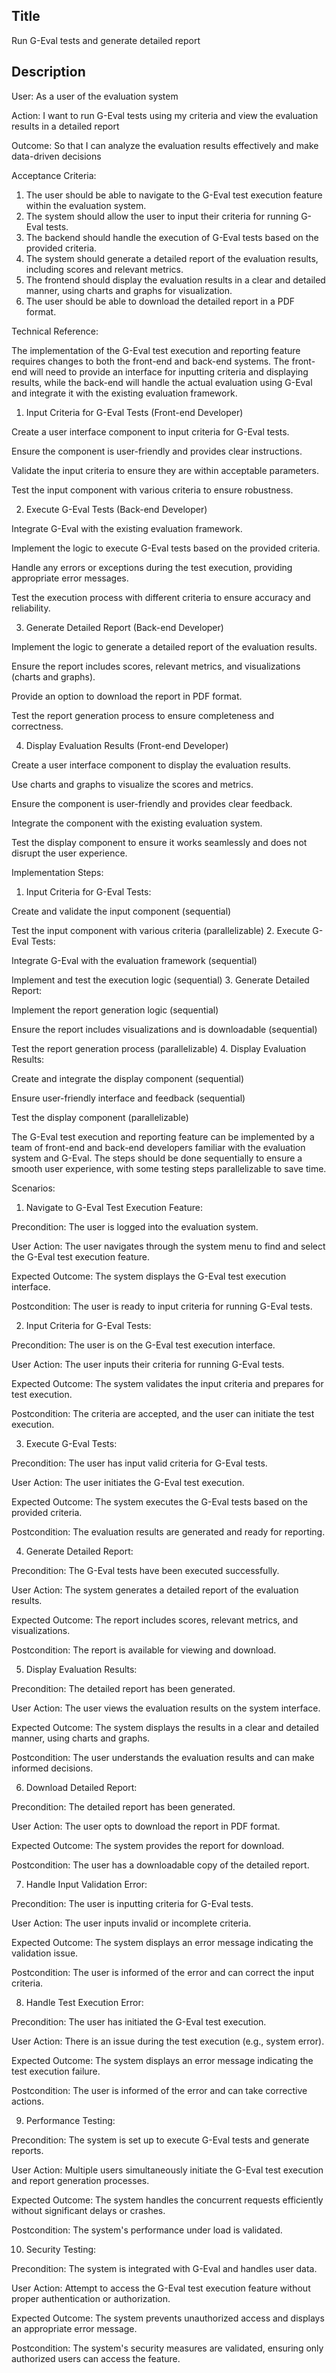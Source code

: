 ## Title
Run G-Eval tests and generate detailed report

## Description

User:
As a user of the evaluation system

Action:
I want to run G-Eval tests using my criteria and view the evaluation results in a detailed report

Outcome:
So that I can analyze the evaluation results effectively and make data-driven decisions

Acceptance Criteria:
1. The user should be able to navigate to the G-Eval test execution feature within the evaluation system.
2. The system should allow the user to input their criteria for running G-Eval tests.
3. The backend should handle the execution of G-Eval tests based on the provided criteria.
4. The system should generate a detailed report of the evaluation results, including scores and relevant metrics.
5. The frontend should display the evaluation results in a clear and detailed manner, using charts and graphs for visualization.
6. The user should be able to download the detailed report in a PDF format.

Technical Reference:

The implementation of the G-Eval test execution and reporting feature requires changes to both the front-end and back-end systems. The front-end will need to provide an interface for inputting criteria and displaying results, while the back-end will handle the actual evaluation using G-Eval and integrate it with the existing evaluation framework.

1. Input Criteria for G-Eval Tests (Front-end Developer)

Create a user interface component to input criteria for G-Eval tests.

Ensure the component is user-friendly and provides clear instructions.

Validate the input criteria to ensure they are within acceptable parameters.

Test the input component with various criteria to ensure robustness.

2. Execute G-Eval Tests (Back-end Developer)

Integrate G-Eval with the existing evaluation framework.

Implement the logic to execute G-Eval tests based on the provided criteria.

Handle any errors or exceptions during the test execution, providing appropriate error messages.

Test the execution process with different criteria to ensure accuracy and reliability.

3. Generate Detailed Report (Back-end Developer)

Implement the logic to generate a detailed report of the evaluation results.

Ensure the report includes scores, relevant metrics, and visualizations (charts and graphs).

Provide an option to download the report in PDF format.

Test the report generation process to ensure completeness and correctness.

4. Display Evaluation Results (Front-end Developer)

Create a user interface component to display the evaluation results.

Use charts and graphs to visualize the scores and metrics.

Ensure the component is user-friendly and provides clear feedback.

Integrate the component with the existing evaluation system.

Test the display component to ensure it works seamlessly and does not disrupt the user experience.

Implementation Steps:

1. Input Criteria for G-Eval Tests:

Create and validate the input component (sequential)

Test the input component with various criteria (parallelizable)
2. Execute G-Eval Tests:

Integrate G-Eval with the evaluation framework (sequential)

Implement and test the execution logic (sequential)
3. Generate Detailed Report:

Implement the report generation logic (sequential)

Ensure the report includes visualizations and is downloadable (sequential)

Test the report generation process (parallelizable)
4. Display Evaluation Results:

Create and integrate the display component (sequential)

Ensure user-friendly interface and feedback (sequential)

Test the display component (parallelizable)

The G-Eval test execution and reporting feature can be implemented by a team of front-end and back-end developers familiar with the evaluation system and G-Eval. The steps should be done sequentially to ensure a smooth user experience, with some testing steps parallelizable to save time.

Scenarios:

1. Navigate to G-Eval Test Execution Feature:

Precondition: The user is logged into the evaluation system.

User Action: The user navigates through the system menu to find and select the G-Eval test execution feature.

Expected Outcome: The system displays the G-Eval test execution interface.

Postcondition: The user is ready to input criteria for running G-Eval tests.

2. Input Criteria for G-Eval Tests:

Precondition: The user is on the G-Eval test execution interface.

User Action: The user inputs their criteria for running G-Eval tests.

Expected Outcome: The system validates the input criteria and prepares for test execution.

Postcondition: The criteria are accepted, and the user can initiate the test execution.

3. Execute G-Eval Tests:

Precondition: The user has input valid criteria for G-Eval tests.

User Action: The user initiates the G-Eval test execution.

Expected Outcome: The system executes the G-Eval tests based on the provided criteria.

Postcondition: The evaluation results are generated and ready for reporting.

4. Generate Detailed Report:

Precondition: The G-Eval tests have been executed successfully.

User Action: The system generates a detailed report of the evaluation results.

Expected Outcome: The report includes scores, relevant metrics, and visualizations.

Postcondition: The report is available for viewing and download.

5. Display Evaluation Results:

Precondition: The detailed report has been generated.

User Action: The user views the evaluation results on the system interface.

Expected Outcome: The system displays the results in a clear and detailed manner, using charts and graphs.

Postcondition: The user understands the evaluation results and can make informed decisions.

6. Download Detailed Report:

Precondition: The detailed report has been generated.

User Action: The user opts to download the report in PDF format.

Expected Outcome: The system provides the report for download.

Postcondition: The user has a downloadable copy of the detailed report.

7. Handle Input Validation Error:

Precondition: The user is inputting criteria for G-Eval tests.

User Action: The user inputs invalid or incomplete criteria.

Expected Outcome: The system displays an error message indicating the validation issue.

Postcondition: The user is informed of the error and can correct the input criteria.

8. Handle Test Execution Error:

Precondition: The user has initiated the G-Eval test execution.

User Action: There is an issue during the test execution (e.g., system error).

Expected Outcome: The system displays an error message indicating the test execution failure.

Postcondition: The user is informed of the error and can take corrective actions.

9. Performance Testing:

Precondition: The system is set up to execute G-Eval tests and generate reports.

User Action: Multiple users simultaneously initiate the G-Eval test execution and report generation processes.

Expected Outcome: The system handles the concurrent requests efficiently without significant delays or crashes.

Postcondition: The system's performance under load is validated.

10. Security Testing:

Precondition: The system is integrated with G-Eval and handles user data.

User Action: Attempt to access the G-Eval test execution feature without proper authentication or authorization.

Expected Outcome: The system prevents unauthorized access and displays an appropriate error message.

Postcondition: The system's security measures are validated, ensuring only authorized users can access the feature.